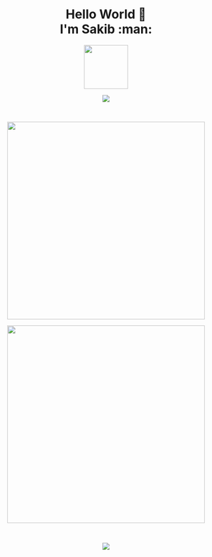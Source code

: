 
<h1 align='center'>
  Hello World 👋 <br>
  I'm Sakib :man:
</h1>


<div id="header" align="center">
  <img src="https://media.giphy.com/media/M9gbBd9nbDrOTu1Mqx/giphy.gif" width="100"/>
</div>
<p align="center">
  <a href="https://www.linkedin.com/in/sakibmdnazmush/"><img src="https://img.shields.io/badge/LinkedIn-0077B5?style=for-the-badge&logo=linkedin&logoColor=white"/></a>
</p>
<br>
<p align='center'>
  <a href="#"><img src="https://github-readme-stats.vercel.app/api?username=nazsakib&show_icons=true&count_private=true&theme=white" width="450"></a>
</p>
<p align='center'>
  <a href="#"><img src="http://github-readme-streak-stats.herokuapp.com?user=nazsakib&theme=github-light&date_format=M%20j%5B%2C%20Y%5D" width="450"></a>
</p>
<br>

<p align="center">
    <a href="https://github.com/anuraghazra/github-readme-stats">
    <img src="https://github-readme-stats.vercel.app/api/top-langs/?username=nazsakib"/>
    </a>
</p>





